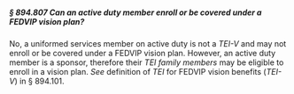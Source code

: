 ##### § 894.807 Can an active duty member enroll or be covered under a FEDVIP vision plan? #####

No, a uniformed services member on active duty is not a *TEI-V* and may not enroll or be covered under a FEDVIP vision plan. However, an active duty member is a sponsor, therefore their *TEI family members* may be eligible to enroll in a vision plan. *See* definition of *TEI* for FEDVIP vision benefits (*TEI-V*) in § 894.101.
